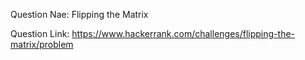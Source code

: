 Question Nae: Flipping the Matrix

Question Link: https://www.hackerrank.com/challenges/flipping-the-matrix/problem


